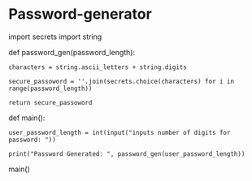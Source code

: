 # Password-generator
import secrets
import string

def  password_gen(password_length):
    
    characters = string.ascii_letters + string.digits
    
    secure_passoword = ''.join(secrets.choice(characters) for i in range(password_length))
    
    return secure_passoword

def main():
    
    user_password_length = int(input("inputs number of digits for password: "))
    
    print("Password Generated: ", password_gen(user_password_length))
    
main()
